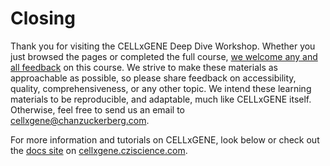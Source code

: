 # Closing

Thank you for visiting the CELLxGENE Deep Dive Workshop. Whether you just browsed the pages or completed the full course, [we welcome any and all feedback](https://github.com/MaximilianLombardo/cxg-deep-dive-workshop/issues) on this course. We strive to make these materials as approachable as possible, so please share feedback on accessibility, quality, comprehensiveness, or any other topic. We intend these learning materials to be reproducible, and adaptable, much like CELLxGENE itself. Otherwise, feel free to send us an email to [cellxgene@chanzuckerberg.com](mailto:cellxgene@chanzuckerberg.com).

For more information and tutorials on CELLxGENE, look below or check out the [docs site](https://cellxgene.cziscience.com/docs/01__CellxGene) on [cellxgene.cziscience.com](https://cellxgene.cziscience.com/). 
